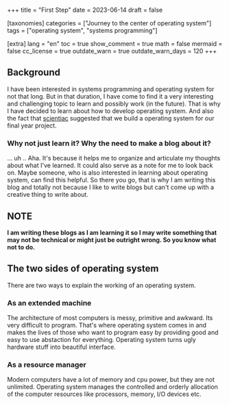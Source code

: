 +++
title = "First Step"
date = 2023-06-14
draft = false

[taxonomies]
categories = ["Journey to the center of operating system"]
tags = ["operating system", "systems programming"]

[extra]
lang = "en"
toc = true
show_comment = true
math = false
mermaid = false
cc_license = true
outdate_warn = true
outdate_warn_days = 120
+++


## Background
I have been interested in systems programming and operating system for not that long. But in that duration, I have come to find it a very interesting and challenging topic to learn and possibly work (in the future). That is why I have decided to learn about how to develop operating system. And also the fact that [scientiac](https://scientiac.space/) suggested that we build a operating system for our final year project.

### Why not just learn it? Why the need to make a blog about it?
... uh ..  Aha. It's because it helps me to organize and articulate my thoughts about what I've learned. It could also serve as a note for me to look back on. Maybe someone, who is also interested in learning about operating system, can find this helpful. So there you go, that is why I am writing this blog and totally not because I like to write blogs but can't come up with a creative thing to write about.


## NOTE
**I am writing these blogs as I am learning it so I may write something that may not be technical or might just be outright wrong. So you know what not to do.**


## The two sides of operating system
There are two ways to explain the working of an operating system.

### As an extended machine
The architecture of most computers is messy, primitive and awkward. Its very difficult to program. That's where operating system comes in and makes the lives of those who want to program easy by providing good and easy to use abstaction for everything. Operating system turns ugly hardware stuff into beautiful interface.

### As a resource manager
Modern computers have a lot of memory and cpu power, but they are not unlimited. Operating system manages the controlled and orderly allocation of the computer resources like processors, memory, I/O devices etc. 